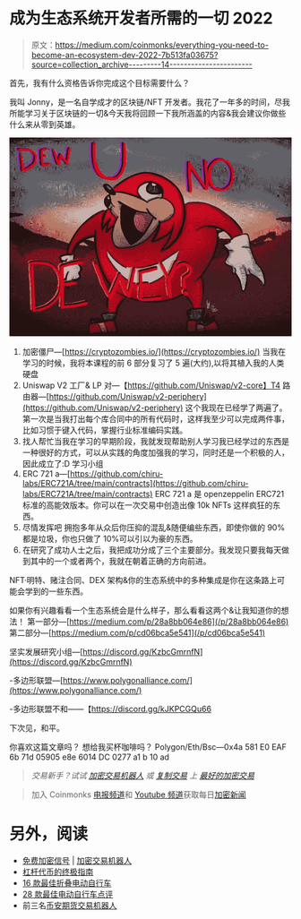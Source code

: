# 成为生态系统开发者所需的一切 2022

> 原文：<https://medium.com/coinmonks/everything-you-need-to-become-an-ecosystem-dev-2022-7b513fa03675?source=collection_archive---------14----------------------->

首先，我有什么资格告诉你完成这个目标需要什么？

我叫 Jonny，是一名自学成才的区块链/NFT 开发者。我花了一年多的时间，尽我所能学习关于区块链的一切&今天我将回顾一下我所涵盖的内容&我会建议你做些什么来从零到英雄。

![](img/32db92cbc31380d54282232e8eaacc12.png)

1.  加密僵尸—[https://cryptozombies.io/](https://cryptozombies.io/)
    当我在学习的时候，我将本课程的前 6 部分复习了 5 遍(大约),以将其植入我的人类硬盘
2.  Uniswap V2
    工厂& LP 对—【https://github.com/Uniswap/v2-core】T4
    路由器—[https://github.com/Uniswap/v2-periphery](https://github.com/Uniswap/v2-periphery)
    这个我现在已经学了两遍了。第一次是当我打出每个库合同中的所有代码时，这样我至少可以完成两件事，比如习惯于键入代码，掌握行业标准编码实践。
3.  找人帮忙当我在学习的早期阶段，我就发现帮助别人学习我已经学过的东西是一种很好的方式，可以从实践的角度加强我的学习，同时还是一个积极的人，因此成立了:D 学习小组
4.  ERC 721 a—[https://github.com/chiru-labs/ERC721A/tree/main/contracts](https://github.com/chiru-labs/ERC721A/tree/main/contracts)
    ERC 721 a 是 openzeppelin ERC721 标准的高能效版本。你可以在一次交易中创造出像 10k NFTs 这样疯狂的东西。
5.  尽情发挥吧
    拥抱多年从众后你压抑的混乱&随便编些东西，即使你做的 90%都是垃圾，你也只做了 10%可以引以为豪的东西。
6.  在研究了成功人士之后，我把成功分成了三个主要部分。我发现只要我每天做到其中的一个或者两个，我就在朝着正确的方向前进。

NFT·明特、赌注合同、DEX 架构&你的生态系统中的多种集成是你在这条路上可能会学到的一些东西。

如果你有兴趣看看一个生态系统会是什么样子，那么看看这两个&让我知道你的想法！
第一部分—[https://medium.com/p/28a8bb064e86](/p/28a8bb064e86)
第二部分—[https://medium.com/p/cd06bca5e541](/p/cd06bca5e541)

坚实发展研究小组—[https://discord.gg/KzbcGmrnfN](https://discord.gg/KzbcGmrnfN)

-多边形联盟—[https://www.polygonalliance.com/](https://www.polygonalliance.com/)

-多边形联盟不和——【https://discord.gg/kJKPCGQu66 

下次见，和平。

你喜欢这篇文章吗？
想给我买杯咖啡吗？
Polygon/Eth/Bsc—0x4a 581 E0 EAF 6b 71d 05905 e8e 6014 DC 0277 a1 b 10 ad

> *交易新手？试试* [*加密交易机器人*](/coinmonks/crypto-trading-bot-c2ffce8acb2a) *或* [*复制交易*](/coinmonks/top-10-crypto-copy-trading-platforms-for-beginners-d0c37c7d698c) *上* [*最好的加密交易*](/coinmonks/crypto-exchange-dd2f9d6f3769)

> 加入 Coinmonks [电报频道](https://t.me/coincodecap)和 [Youtube 频道](https://www.youtube.com/c/coinmonks/videos)获取每日[加密新闻](http://coincodecap.com/)

# 另外，阅读

*   [免费加密信号](/coinmonks/free-crypto-signals-48b25e61a8da) | [加密交易机器人](/coinmonks/crypto-trading-bot-c2ffce8acb2a)
*   [杠杆代币的终极指南](/coinmonks/leveraged-token-3f5257808b22)
*   [16 款最佳折叠电动自行车](/coinmonks/top-17-folding-electric-bikes-5e296f0918cb)
*   [28 款最佳电动自行车点评](/coinmonks/the-28-best-electric-bikes-review-and-buying-guide-in-2023-7bb3146cb403)
*   前三名[币安期货交易机器人](/coinmonks/top-3-binance-futures-trading-bots-e6031f84b3f9)